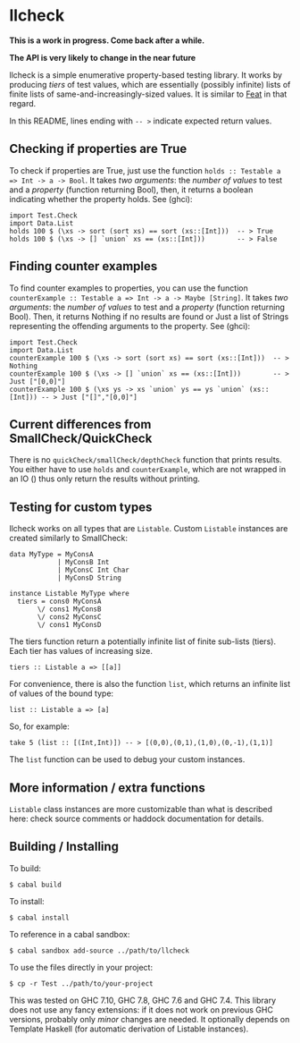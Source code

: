 llcheck
=======

**This is a work in progress.  Come back after a while.**

**The API is very likely to change in the near future**

llcheck is a simple enumerative property-based testing library.  It works by
producing *tiers* of test values, which are essentially (possibly infinite)
lists of finite lists of same-and-increasingly-sized values.  It is similar to
[Feat] in that regard.

In this README, lines ending with `-- >` indicate expected return values.


Checking if properties are True
-------------------------------

To check if properties are True,
just use the function `holds :: Testable a => Int -> a -> Bool`.
It takes _two arguments_:
the _number of values_ to test
and a _property_ (function returning Bool),
then, it returns a boolean indicating whether the property holds.
See (ghci):

	import Test.Check
	import Data.List
	holds 100 $ (\xs -> sort (sort xs) == sort (xs::[Int]))  -- > True
	holds 100 $ (\xs -> [] `union` xs == (xs::[Int]))        -- > False


Finding counter examples
------------------------

To find counter examples to properties,
you can use the function `counterExample :: Testable a => Int -> a -> Maybe [String]`.
It takes _two arguments_:
the _number of values_ to test
and a _property_ (function returning Bool).
Then, it returns Nothing if no results are found or Just a list of Strings
representing the offending arguments to the property.
See (ghci):

	import Test.Check
	import Data.List
	counterExample 100 $ (\xs -> sort (sort xs) == sort (xs::[Int]))  -- > Nothing
	counterExample 100 $ (\xs -> [] `union` xs == (xs::[Int]))        -- > Just ["[0,0]"]
	counterExample 100 $ (\xs ys -> xs `union` ys == ys `union` (xs::[Int])) -- > Just ["[]","[0,0]"]


Current differences from SmallCheck/QuickCheck
----------------------------------------------

There is no `quickCheck/smallCheck/depthCheck` function that prints results.
You either have to use `holds` and `counterExample`,
which are not wrapped in an IO () thus only return the results without
printing.


Testing for custom types
------------------------

llcheck works on all types that are `Listable`.
Custom `Listable` instances are created similarly to SmallCheck:

	data MyType = MyConsA
	            | MyConsB Int
	            | MyConsC Int Char
	            | MyConsD String

	instance Listable MyType where
	  tiers = cons0 MyConsA
	       \/ cons1 MyConsB
	       \/ cons2 MyConsC
	       \/ cons1 MyConsD

The tiers function return a potentially infinite list of finite sub-lists (tiers).
Each tier has values of increasing size.

	tiers :: Listable a => [[a]]

For convenience, there is also the function `list`,
which returns an infinite list of values of the bound type:

	list :: Listable a => [a]

So, for example:

	take 5 (list :: [(Int,Int)]) -- > [(0,0),(0,1),(1,0),(0,-1),(1,1)]

The `list` function can be used to debug your custom instances.


More information / extra functions
----------------------------------

`Listable` class instances are more customizable than what is described here:
check source comments or haddock documentation for details.


Building / Installing
---------------------

To build:

	$ cabal build

To install:

	$ cabal install

To reference in a cabal sandbox:

	$ cabal sandbox add-source ../path/to/llcheck

To use the files directly in your project:

	$ cp -r Test ../path/to/your-project


This was tested on GHC 7.10, GHC 7.8, GHC 7.6 and GHC 7.4.
This library does not use any fancy extensions:
if it does not work on previous GHC versions,
probably only *minor* changes are needed.
It optionally depends on Template Haskell
(for automatic derivation of Listable instances).


[Feat]: https://hackage.haskell.org/package/testing-feat
[SmallCheck]: https://hackage.haskell.org/package/smallcheck
